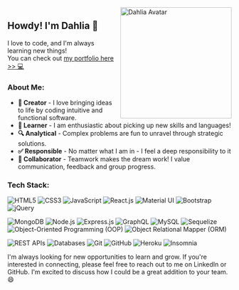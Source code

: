<div >
  <img src="https://cyphernyx.github.io/dahlia-portfolio-site/static/media/dahliaAvatar.6cfee709f8e111f77e3d.png" alt="Dahlia Avatar" width="250" align="right" />
</div>

## Howdy! I'm Dahlia 👋

 I love to code, and I'm always learning new things! <br>
 You can check out [my portfolio here >> 💻](https://cyphernyx.github.io/dahlia-portfolio-site/)

### About Me:

- **🚀 Creator** - I love bringing ideas to life by coding intuitive and functional software. 
- **🧠 Learner** - I am enthusiastic about picking up new skills and languages!  
- **🔍 Analytical** - Complex problems are fun to unravel through strategic solutions.
- **✅ Responsible** - No matter what I am in - I feel a deep responsibility to it 
- **🤝 Collaborator** - Teamwork makes the dream work! I value communication, feedback and group progress. 

### Tech Stack:
![HTML5](https://img.shields.io/badge/HTML5-%23E34F26.svg?style=for-the-badge&logo=html5&logoColor=white)
![CSS3](https://img.shields.io/badge/CSS3-%231572B6.svg?style=for-the-badge&logo=css3&logoColor=white)
![JavaScript](https://img.shields.io/badge/JavaScript-%23F7DF1E.svg?style=for-the-badge&logo=javascript&logoColor=black)
![React.js](https://img.shields.io/badge/React.js-%2361DAFB.svg?style=for-the-badge&logo=react&logoColor=black)
![Material UI](https://img.shields.io/badge/Material_UI-%230081CB.svg?style=for-the-badge&logo=material-ui&logoColor=white)
![Bootstrap](https://img.shields.io/badge/Bootstrap-%23563D7C.svg?style=for-the-badge&logo=bootstrap&logoColor=white)
![jQuery](https://img.shields.io/badge/jQuery-%230769AD.svg?style=for-the-badge&logo=jquery&logoColor=white)


![MongoDB](https://img.shields.io/badge/MongoDB-%2347A248.svg?style=for-the-badge&logo=mongodb&logoColor=white)
![Node.js](https://img.shields.io/badge/Node.js-%23339933.svg?style=for-the-badge&logo=node.js&logoColor=white)
![Express.js](https://img.shields.io/badge/Express.js-%23000000.svg?style=for-the-badge&logo=express&logoColor=white)
![GraphQL](https://img.shields.io/badge/GraphQL-%23E10098.svg?style=for-the-badge&logo=graphql&logoColor=white)
![MySQL](https://img.shields.io/badge/MySQL-%234479A1.svg?style=for-the-badge&logo=mysql&logoColor=white)
![Sequelize](https://img.shields.io/badge/Sequelize-%2340748E.svg?style=for-the-badge&logo=sequelize&logoColor=white)
![Object-Oriented Programming (OOP)](https://img.shields.io/badge/OOP-%230769AD.svg?style=for-the-badge)
![Object Relational Mapper (ORM)](https://img.shields.io/badge/ORM-%2340748E.svg?style=for-the-badge)


![REST APIs](https://img.shields.io/badge/REST_APIs-%23000000.svg?style=for-the-badge)
![Databases](https://img.shields.io/badge/Databases-%23336791.svg?style=for-the-badge)
![Git](https://img.shields.io/badge/Git-%23F05032.svg?style=for-the-badge&logo=git&logoColor=white)
![GitHub](https://img.shields.io/badge/GitHub-%23181717.svg?style=for-the-badge&logo=github&logoColor=white)
![Heroku](https://img.shields.io/badge/Heroku-%23430098.svg?style=for-the-badge&logo=heroku&logoColor=white)
![Insomnia](https://img.shields.io/badge/Insomnia-%23420404.svg?style=for-the-badge&logo=insomnia&logoColor=white)




I'm always looking for new opportunities to learn and grow. If you're interested in connecting, please feel free to reach out to me on LinkedIn or GitHub. I'm excited to discuss how I could be a great addition to your team. 😄
